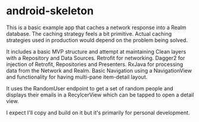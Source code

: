 # android-skeleton
This is a basic example app that caches a network response into a Realm database. The caching strategy feels a bit primitive. Actual caching strategies used in production would depend on the problem being solved.

It includes a basic MVP structure and attempt at maintaining Clean layers with a Repository and Data Sources. Retrofit for networking. Dagger2 for injection of Retrofit, Repositories and Presenters. RxJava for processing data from the Network and Realm. Basic Navigation using a NavigationView and functionality for having multi-pane item-detail layout.

It uses the RandomUser endpoint to get a set of random people and displays their emails in a RecylcerView which can be tapped to open a detail view.

I expect I'll copy and build on it but it's primarily for personal development.
